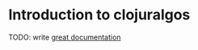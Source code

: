 # Introduction to clojuralgos

TODO: write [great documentation](http://jacobian.org/writing/what-to-write/)
